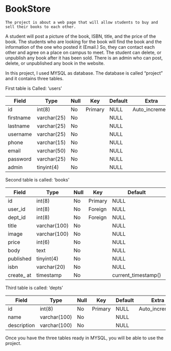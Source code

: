 # BookStore


	The project is about a web page that will allow students to buy and sell their books to each other.
A student will post a picture of the book, ISBN, title, and the price of the book.
The students who are looking for the book will find the book and the information of the one who posted it (Email.) So, they can contact each other and agree on a place on campus to meet.
The student can delete, or unpublish any book after it has been sold. There is an admin who can post, delete, or unpublished any book in the website.

In this project, I used MYSQL as database. The database is called “project” and it contains three tables. 

First table is Called: ‘users’

| Field     | Type        | Null | Key     | Default | Extra          |
| --------- | ----------- | ---- | ------- | ------- | -------------- |
| id        | int(8)      | No   | Primary | NULL    | Auto_increment |
| firstname | varchar(25) | No   |         | NULL    |                |
| lastname  | varchar(25) | No   |         | NULL    |                |
| username  | varchar(25) | No   |         | NULL    |                |
| phone     | varchar(15) | No   |         | NULL    |                |
| email     | varchar(50) | No   |         | NULL    |                |
| password  | varchar(25) | No   |         | NULL    |                |
| admin     | tinyint(4)  | No   |         | NULL    |                |


Second table is called: ‘books’

| Field     | Type         | Null | Key     | Default             | Extra          |
| --------- | ------------ | ---- | ------- | ------------------- | -------------- |
| id        | int(8)       | No   | Primary | NULL                | Auto_increment |
| user_id   | int(8)       | No   | Foreign | NULL                |                |
| dept_id   | int(8)       | No   | Foreign | NULL                |                |
| title     | varchar(100) | No   |         | NULL                |                |
| image     | varchar(100) | No   |         | NULL                |                |
| price     | int(6)       | No   |         | NULL                |                |
| body      | text         | No   |         | NULL                |                |
| published | tinyint(4)   | No   |         | NULL                |                |
| isbn      | varchar(20)  | No   |         | NULL                |                |
| create_ at| timestamp    | No   |         | current_timestamp() |                |

Third table is called: ‘depts’

| Field        | Type         | Null | Key     | Default | Extra          |
| ------------ | ------------ | ---- | ------- | ------- | -------------- |
| id           | int(8)       | No   | Primary | NULL    | Auto_increment |
| name         | varchar(100) | No   |         | NULL    |                |
| description  | varchar(100) | No   |         | NULL    |                |


Once you have the three tables ready in MYSQL, you will be able to use the project.
